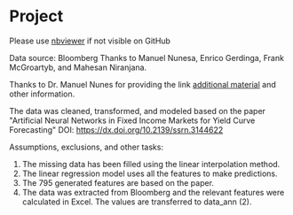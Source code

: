# Project


Please use [nbviewer]([url](https://nbviewer.org/)https://nbviewer.org/) if not visible on GitHub


Data source: Bloomberg
Thanks to Manuel Nunesa, Enrico Gerdinga, Frank McGroartyb, and Mahesan Niranjana. 

Thanks to Dr. Manuel Nunes for providing the link [additional material]([url](https://eprints.soton.ac.uk/425965/)https://eprints.soton.ac.uk/425965/) and other information.

The data was cleaned, transformed, and modeled based on the paper "Artificial Neural Networks in Fixed Income Markets for Yield Curve Forecasting" DOI: https://dx.doi.org/10.2139/ssrn.3144622

Assumptions, exclusions, and other tasks:

1. The missing data has been filled using the linear interpolation method.
2. The linear regression model uses all the features to make predictions.
3. The 795 generated features are based on the paper.
4. The data was extracted from Bloomberg and the relevant features were calculated in Excel. The values are transferred to data_ann (2).

